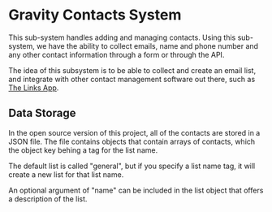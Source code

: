 
Gravity Contacts System
=======================

This sub-system handles adding and managing contacts. Using this sub-system, we have the ability to collect emails, name and phone number and any other contact information through a form or through the API.

The idea of this subsystem is to be able to collect and create an email list, and integrate with other contact
management software out there, such as [The Links App](https://www.thelinksapp.io/).

Data Storage
------------

In the open source version of this project, all of the contacts are stored in a JSON file.  The file contains objects that contain arrays of contacts, which the object key behing a tag for the list name.

The default list is called "general", but if you specify a list name tag, it will create a new list for that list name.

An optional argument of "name" can be included in the list object that offers a description of the list.